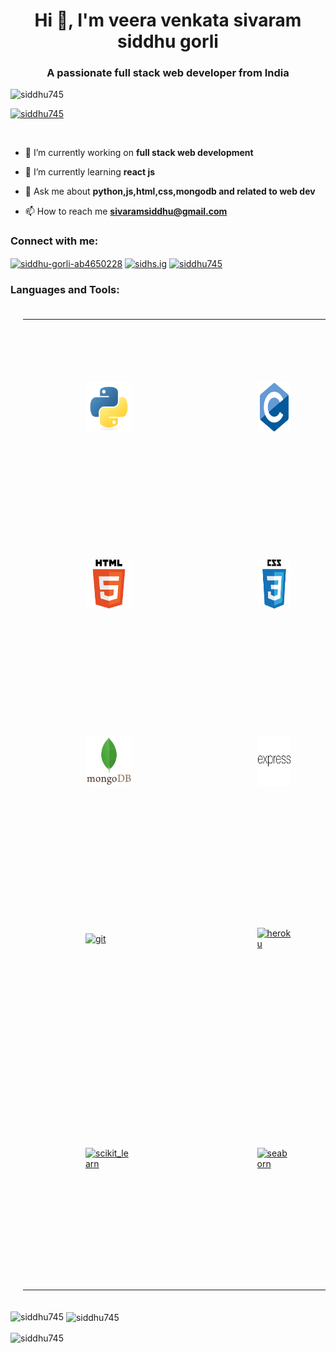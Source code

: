 <h1 align="center">Hi 👋, I'm veera venkata sivaram siddhu gorli</h1>
<h3 align="center">A passionate full stack web developer from India</h3>

<p align="left"> <img src="https://komarev.com/ghpvc/?username=siddhu745&label=Profile%20views&color=0e75b6&style=flat"
        alt="siddhu745" /> </p>

<p align="left"> <a href="https://github.com/ryo-ma/github-profile-trophy"><img
            src="https://github-profile-trophy.vercel.app/?username=siddhu745" alt="siddhu745" /></a> </p>

<p align="left"> <a href="https://twitter.com/" target="blank"><img
            src="https://img.shields.io/twitter/follow/?logo=twitter&style=for-the-badge" alt="" /></a> </p>

- 🔭 I’m currently working on **full stack web development**

- 🌱 I’m currently learning **react js**

- 💬 Ask me about **python,js,html,css,mongodb and related to web dev**

- 📫 How to reach me **sivaramsiddhu@gmail.com**

<h3 align="left">Connect with me:</h3>
<p align="left">
    <a href="https://linkedin.com/in/siddhu-gorli-ab4650228" target="blank"><img align="center"
            src="https://raw.githubusercontent.com/rahuldkjain/github-profile-readme-generator/master/src/images/icons/Social/linked-in-alt.svg"
            alt="siddhu-gorli-ab4650228" height="30" width="40" /></a>
    <a href="https://instagram.com/sidhs.ig" target="blank"><img align="center"
            src="https://raw.githubusercontent.com/rahuldkjain/github-profile-readme-generator/master/src/images/icons/Social/instagram.svg"
            alt="sidhs.ig" height="30" width="40" /></a>
    <a href="https://www.leetcode.com/siddhu745" target="blank"><img align="center"
            src="https://raw.githubusercontent.com/rahuldkjain/github-profile-readme-generator/master/src/images/icons/Social/leet-code.svg"
            alt="siddhu745" height="30" width="40" /></a>
</p>

<h3 align="left">Languages and Tools:</h3>
<table style="padding: 20px;">
    <tr>
        <td style="padding: 100px;">
            <a href="https://www.python.org" target="_blank" rel="noreferrer"> <img
                src="https://raw.githubusercontent.com/devicons/devicon/master/icons/python/python-original.svg"
                alt="python" width="80" height="80" /> </a>
        </td>
        <td style="padding: 100px;">
            <a href="https://www.cprogramming.com/" target="_blank" rel="noreferrer">
                <img src="https://raw.githubusercontent.com/devicons/devicon/master/icons/c/c-original.svg" alt="c" width="80"
                    height="80" /> 
            </a>
        </td>
        <td style="padding: 100px;">
            <a href="https://www.w3schools.com/cpp/" target="_blank" rel="noreferrer">
                <img src="https://raw.githubusercontent.com/devicons/devicon/master/icons/cplusplus/cplusplus-original.svg"
                    alt="cplusplus" width="80" height="80" /> </a>
        </td>
        <td style="padding: 100px;">
            <a href="https://www.java.com" target="_blank" rel="noreferrer">
                <img src="https://raw.githubusercontent.com/devicons/devicon/master/icons/java/java-original.svg" alt="java"
                    width="80" height="80" /> </a>
        </td>
        <td style="padding: 100px;">
            <a href="https://developer.mozilla.org/en-US/docs/Web/JavaScript"
        target="_blank" rel="noreferrer"> <img
            src="https://raw.githubusercontent.com/devicons/devicon/master/icons/javascript/javascript-original.svg"
            alt="javascript" width="80" height="80" /> </a>
        </td>
    </tr>
    <tr>
        <td style="padding: 100px;">
            <a href="https://www.w3.org/html/" target="_blank" rel="noreferrer"> <img
                src="https://raw.githubusercontent.com/devicons/devicon/master/icons/html5/html5-original-wordmark.svg"
                alt="html5" width="80" height="80" /> </a>
        </td>
        <td style="padding: 100px;">
            <a href="https://www.w3schools.com/css/" target="_blank"
        rel="noreferrer">
        <img src="https://raw.githubusercontent.com/devicons/devicon/master/icons/css3/css3-original-wordmark.svg"
            alt="css3" width="80" height="80" /> </a>
        </td>
        <td style="padding: 100px;">
            <a href="https://getbootstrap.com" target="_blank" rel="noreferrer">
                <img src="https://raw.githubusercontent.com/devicons/devicon/master/icons/bootstrap/bootstrap-plain-wordmark.svg"
                    alt="bootstrap" width="80" height="80" />
            </a>
        </td>
        <td style="padding: 100px;">
            <a href="https://www.php.net" target="_blank" rel="noreferrer">
                <img src="https://raw.githubusercontent.com/devicons/devicon/master/icons/php/php-original.svg" alt="php"
                    width="80" height="80" /> </a>
        </td>
        <td style="padding: 100px;">
            <a href="https://www.mysql.com/" target="_blank"
        rel="noreferrer"> <img
            src="https://raw.githubusercontent.com/devicons/devicon/master/icons/mysql/mysql-original-wordmark.svg"
            alt="mysql" width="80" height="80" /> </a>
        </td>
    </tr>
    <tr>
        <td style="padding: 100px;">
            <a href="https://www.mongodb.com/" target="_blank" rel="noreferrer"> <img
                src="https://raw.githubusercontent.com/devicons/devicon/master/icons/mongodb/mongodb-original-wordmark.svg"
                alt="mongodb" width="80" height="80" /> </a>
        </td>
        <td style="padding: 100px;">
            <a href="https://expressjs.com" target="_blank" rel="noreferrer">
                <img src="https://raw.githubusercontent.com/devicons/devicon/master/icons/express/express-original-wordmark.svg"
                    alt="express" width="80" height="80" /> </a>
        </td>
        <td style="padding: 100px;">
            <a href="https://reactjs.org/" target="_blank" rel="noreferrer">
                <img src="https://raw.githubusercontent.com/devicons/devicon/master/icons/react/react-original-wordmark.svg"
                    alt="react" width="80" height="80" /> </a>
        </td>
        <td style="padding: 100px;">
            <a href="https://nodejs.org" target="_blank" rel="noreferrer">
                <img src="https://raw.githubusercontent.com/devicons/devicon/master/icons/nodejs/nodejs-original-wordmark.svg"
                    alt="nodejs" width="80" height="80" /> </a>
        </td>
        <td style="padding: 100px;">
            <a href="https://www.figma.com/" target="_blank"
        rel="noreferrer"> <img src="https://www.vectorlogo.zone/logos/figma/figma-icon.svg" alt="figma" width="80"
            height="80" /> </a>
        </td>
    </tr>
    <tr>
        <td style="padding: 100px;">
            <a href="https://git-scm.com/" target="_blank" rel="noreferrer"> <img
                src="https://www.vectorlogo.zone/logos/git-scm/git-scm-icon.svg" alt="git" width="80" height="80" /> 
            </a>
        </td>
        <td style="padding: 100px;">
            <a href="https://heroku.com" target="_blank" rel="noreferrer"> <img
                src="https://www.vectorlogo.zone/logos/heroku/heroku-icon.svg" alt="heroku" width="80" height="80" /> 
            </a>
        </td>
        <td style="padding: 100px;">
            <a href="https://www.linux.org/" target="_blank"
        rel="noreferrer"> <img
            src="https://raw.githubusercontent.com/devicons/devicon/master/icons/linux/linux-original.svg" alt="linux"
            width="80" height="80" /> </a>
        </td>
        <td style="padding: 100px;">
            <a href="https://pandas.pydata.org/" target="_blank"
        rel="noreferrer"> <img
            src="https://raw.githubusercontent.com/devicons/devicon/2ae2a900d2f041da66e950e4d48052658d850630/icons/pandas/pandas-original.svg"
            alt="pandas" width="80" height="80" /> </a>
        </td>
        <td style="padding: 100px;">
            <a href="https://postman.com" target="_blank" rel="noreferrer"> <img
                src="https://www.vectorlogo.zone/logos/getpostman/getpostman-icon.svg" alt="postman" width="80"
                height="80" /> </a>
        </td>
    </tr>
    <tr>
        <td style="padding: 100px;">
            <a href="https://scikit-learn.org/" target="_blank"
        rel="noreferrer"> <img src="https://upload.wikimedia.org/wikipedia/commons/0/05/Scikit_learn_logo_small.svg"
            alt="scikit_learn" width="80" height="80" /> </a>
        </td>
        <td style="padding: 100px;">
            <a href="https://seaborn.pydata.org/" target="_blank"
        rel="noreferrer">
        <img src="https://seaborn.pydata.org/_images/logo-mark-lightbg.svg" alt="seaborn" width="80" height="80" /> </a>
        </td>
        <td style="padding: 100px;">
            
        </td>
        <td style="padding: 100px;">
            
        </td>
        <td style="padding: 100px;">
            
        </td>
    </tr>

</table>
<p align="center">
    
          
                 
</p>

<p><img align="left"
        src="https://github-readme-stats.vercel.app/api/top-langs?username=siddhu745&show_icons=true&locale=en&layout=compact"
        alt="siddhu745" /></p>

<p>&nbsp;<img align="center"
        src="https://github-readme-stats.vercel.app/api?username=siddhu745&show_icons=true&locale=en" alt="siddhu745" />
</p>

<p><img align="center" src="https://github-readme-streak-stats.herokuapp.com/?user=siddhu745&" alt="siddhu745" /></p>
